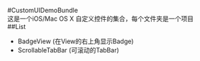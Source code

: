 #CustomUIDemoBundle  
这是一个iOS/Mac OS X 自定义控件的集合，每个文件夹是一个项目  
##List  
* BadgeView (在View的右上角显示Badge)  
* ScrollableTabBar (可滚动的TabBar)

